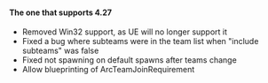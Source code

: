 #### The one that supports 4.27

* Removed Win32 support, as UE will no longer support it
* Fixed a bug where subteams were in the team list when "include subteams" was false
* Fixed not spawning on default spawns after teams change
* Allow blueprinting of ArcTeamJoinRequirement